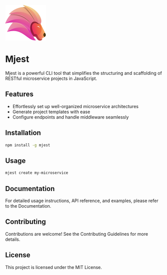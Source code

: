 
![Mjest](https://github.com/EddieUFSM/mjest/blob/main/public/logo.png "Mjest")

# Mjest
Mjest is a powerful CLI tool that simplifies the structuring and scaffolding of RESTful microservice projects in JavaScript.

## Features

- Effortlessly set up well-organized microservice architectures
- Generate project templates with ease
- Configure endpoints and handle middleware seamlessly

## Installation

```bash
npm install -g mjest
```

## Usage

```bash
mjest create my-microservice
```
## Documentation

For detailed usage instructions, API reference, and examples, please refer to the Documentation.

## Contributing

Contributions are welcome! See the Contributing Guidelines for more details.

## License

This project is licensed under the MIT License.
